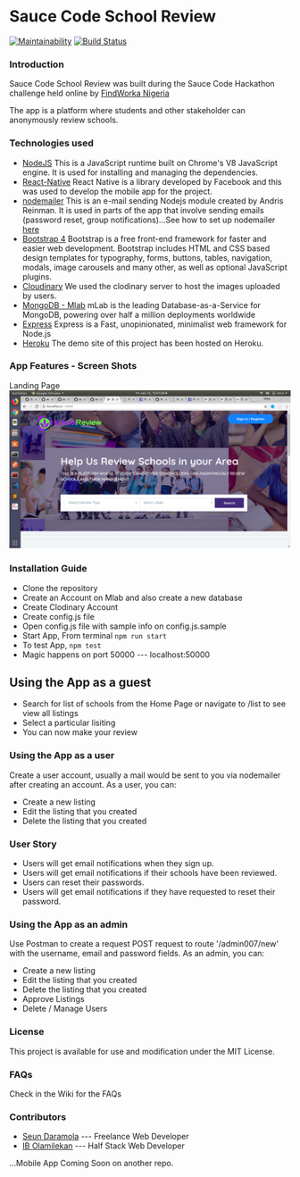 # Sauce Code School Review

[![Maintainability](https://api.codeclimate.com/v1/badges/26da0546dafa1c6d9c0d/maintainability)](https://codeclimate.com/github/leksyib/SauceCodeSchoolReview/maintainability)
[![Build Status](https://travis-ci.com/leksyib/SauceCodeSchoolReview.svg?token=L6QM6699gphXRNaGBgKL&branch=develop)](https://travis-ci.com/leksyib/SauceCodeSchoolReview)

### Introduction 
Sauce Code School Review was built during the Sauce Code Hackathon challenge held online by [FindWorka Nigeria](https://findworka.com/)

The app is a platform where students and other stakeholder can anonymously review schools.

### Technologies used
* [NodeJS](https://nodejs.org/) This is a JavaScript runtime built on Chrome's V8 JavaScript engine. It is used for installing and managing the dependencies.
* [React-Native](https://facebook.github.io/react-nativeg) React Native is a library developed by Facebook and this was used to develop the mobile app for the project.
* [nodemailer](https://nodemailer.com) This is an e-mail sending Nodejs module created by Andris Reinman. It is used in parts of the app that involve sending emails (password reset, group notifications)...See how to set up nodemailer [here](https://medium.com/@manojsinghnegi/sending-an-email-using-nodemailer-gmail-7cfa0712a799)
* [Bootstrap 4](https://getbootstrap.com/docs/4.0/getting-started/download/) Bootstrap is a free front-end framework for faster and easier web development. Bootstrap includes HTML and CSS based design templates for typography, forms, buttons, tables, navigation, modals, image carousels and many other, as well as optional JavaScript plugins.
* [Cloudinary](https://cloudinary.com/) We used the clodinary server to host the images uploaded by users.
* [MongoDB - Mlab](https://mlab.com/) mLab is the leading Database-as-a-Service for MongoDB, powering over half a million deployments worldwide
* [Express](https://expressjs.com/) Express is a Fast, unopinionated, minimalist web framework for Node.js
* [Heroku](https://heroku.com/) The demo site of this project has been hosted on Heroku.
### App Features - Screen Shots

Landing Page
<img src="public/img/screen/home.png" style="align: center" >

### Installation Guide
* Clone the repository 
* Create an Account on Mlab and also create a new database
* Create Clodinary Account
* Create config.js file
* Open config.js file with sample info on config.js.sample
* Start App, From terminal `npm run start` 
* To test App, `npm test`
* Magic happens on port 50000 --- localhost:50000

## Using the App as a guest
* Search for list of schools from the Home Page or navigate to /list to see view all listings
* Select a particular lisiting
* You can now make your review

### Using the App as a user
Create a user account, usually a mail would be sent to you via nodemailer after creating an account. 
As a user, you can:
* Create a new listing
* Edit the listing that you created
* Delete the listing that you created

### User Story
* Users will get email notifications when they sign up.
* Users will get email notifications if their schools have been reviewed.
* Users can reset their passwords.
* Users will get email notifications if they have requested to reset their password.


### Using the App as an admin
Use Postman to create a request POST request to route '/admin007/new' with the username, email and password fields.
As an admin, you can:
* Create a new listing
* Edit the listing that you created
* Delete the listing that you created
* Approve Listings
* Delete / Manage Users

### License
This project is available for use and modification under the MIT License.

### FAQs
Check in the Wiki for the FAQs

### Contributors
* [Seun Daramola](https://seunzone.github.io) --- Freelance Web Developer
* [IB Olamilekan](https://github.com/leksyib) --- Half Stack Web Developer


...Mobile App Coming Soon on another repo.
